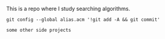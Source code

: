 This is a repo where I study searching algorithms.

```
git config --global alias.acm '!git add -A && git commit'
```

```
some other side projects
```
